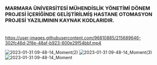 ### MARMARA ÜNİVERSİTESİ MÜHENDİSLİK YÖNETİMİ DÖNEM PROJESİ İÇERİĞİNDE GELİŞTİRİLMİŞ HASTANE OTOMASYON PROJESİ YAZILIMININ KAYNAK KODLARIDIR.


#
https://user-images.githubusercontent.com/96810885/215689646-302fc46d-2f8e-48af-b923-600e29f54bbf.mp4


![2023-01-31 09-48-14_Moment(2)](https://user-images.githubusercontent.com/96810885/215691274-6c45a3c7-8778-455f-bb01-aced40fea5d8.jpg)
![2023-01-31 09-48-14_Moment(3)](https://user-images.githubusercontent.com/96810885/215691301-0894cd9f-f67c-4f00-ae2c-ad4928418336.jpg)
![2023-01-31 09-48-14_Moment](https://user-images.githubusercontent.com/96810885/215691310-48ebd0c2-fefc-444b-ac51-2ed206c8fb71.jpg)
